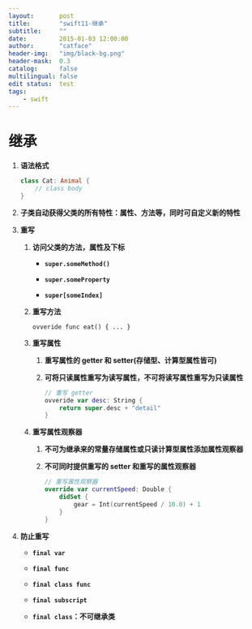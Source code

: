 ```yaml
---
layout:       post
title:        "swift11-继承"
subtitle:     ""
date:         2015-01-03 12:00:00
author:       "catface"
header-img:   "img/black-bg.png"
header-mask:  0.3
catalog:      false
multilingual: false
edit status:  test
tags:
    - swift
---
```


# 继承

1. **语法格式**

	``` swift
	class Cat: Animal {
	    // class body
	}
	```

2. **子类自动获得父类的所有特性：属性、方法等，同时可自定义新的特性**

3. **重写**

	1. **访问父类的方法，属性及下标**

		- **`super.someMethod()`**

		- **`super.someProperty`**

		- **`super[someIndex]`**

	2. **重写方法**

		`ovveride func eat() { ... }`

	3. **重写属性**

		1. **重写属性的 getter 和 setter(存储型、计算型属性皆可)**

		2. **可将只读属性重写为读写属性，不可将读写属性重写为只读属性**

			``` swift
			// 重写 getter
			ovveride var desc: String {
				return super.desc + "detail"
			}
			```

	4. **重写属性观察器**

		1. **不可为继承来的常量存储属性或只读计算型属性添加属性观察器**

		2. **不可同时提供重写的 setter 和重写的属性观察器**

			``` swift
			// 重写属性观察器
			override var currentSpeed: Double {
			    didSet {
			        gear = Int(currentSpeed / 10.0) + 1
			    }
			}
			```

4. **防止重写**

	- **`final var`**

	- **`final func`**

	- **`final class func`**

	- **`final subscript`**

	- **`final class`：不可继承类**